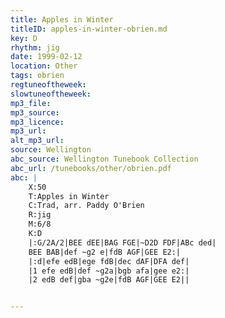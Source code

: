 ```yaml
---
title: Apples in Winter
titleID: apples-in-winter-obrien.md
key: D
rhythm: jig
date: 1999-02-12
location: Other
tags: obrien
regtuneoftheweek:
slowtuneoftheweek:
mp3_file:
mp3_source:
mp3_licence:
mp3_url:
alt_mp3_url:
source: Wellington
abc_source: Wellington Tunebook Collection
abc_url: /tunebooks/other/obrien.pdf
abc: |
    X:50
    T:Apples in Winter
    C:Trad, arr. Paddy O'Brien
    R:jig
    M:6/8
    K:D
    |:G/2A/2|BEE dEE|BAG FGE|~D2D FDF|ABc ded|
    BEE BAB|def ~g2 e|fdB AGF|GEE E2:|
    |:d|efe edB|ege fdB|dec dAF|DFA def|
    |1 efe edB|def ~g2a|bgb afa|gee e2:|
    |2 edB def|gba ~g2e|fdB AGF|GEE E2||


---
```

